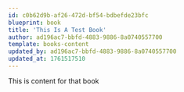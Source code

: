 ```yaml
---
id: c0b62d9b-af26-472d-bf54-bdbefde23bfc
blueprint: book
title: 'This Is A Test Book'
author: ad196ac7-bbfd-4883-9886-8a0740557700
template: books-content
updated_by: ad196ac7-bbfd-4883-9886-8a0740557700
updated_at: 1761517510
---
```

This is content for that book